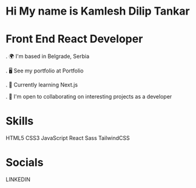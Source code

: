 # Hi My name is Kamlesh Dilip Tankar

#  Front End React Developer

. 🌍  I'm based in Belgrade, Serbia

. 🖥️  See my portfolio at Portfolio

. 🧠  Currently learning Next.js

. 🤝  I'm open to collaborating on interesting projects as a developer

# Skills

HTML5   CSS3   JavaScript   React   Sass   TailwindCSS

# Socials

LINKEDIN 
